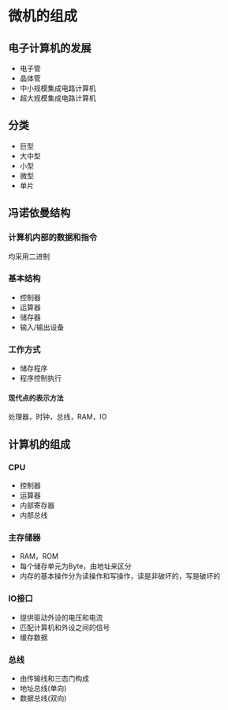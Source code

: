 # 微机的组成
## 电子计算机的发展
* 电子管
* 晶体管
* 中小规模集成电路计算机
* 超大规模集成电路计算机
## 分类
* 巨型
* 大中型
* 小型
* 微型
* 单片
## 冯诺依曼结构
### 计算机内部的数据和指令
均采用二进制
### 基本结构
* 控制器
* 运算器
* 储存器
* 输入/输出设备
### 工作方式
* 储存程序
* 程序控制执行
#### 现代点的表示方法
处理器，时钟，总线，RAM，IO
## 计算机的组成
### CPU
* 控制器
* 运算器
* 内部寄存器
* 内部总线
### 主存储器
* RAM，ROM
* 每个储存单元为Byte，由地址来区分
* 内存的基本操作分为读操作和写操作，读是非破坏的，写是破坏的
### IO接口
* 提供驱动外设的电压和电流
* 匹配计算机和外设之间的信号
* 缓存数据
### 总线
* 由传输线和三态门构成
* 地址总线(单向)
* 数据总线(双向)

